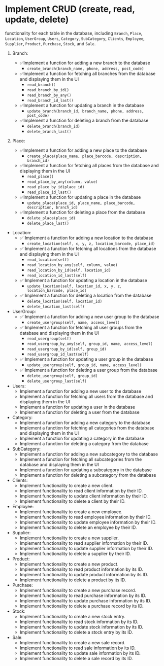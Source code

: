 # Implement **CRUD** (create, read, update, delete) 
functionality for each table in the database, including `Branch`, `Place`, `Location`, `UserGroup`, `Users`, `Category`, `SubCategory`, `Clients`, `Employee`, `Supplier`, `Product`, `Purchase`, `Stock`, and `Sale`.

1. Branch:
   * ✅Implement a function for adding a new branch to the database
        * `create_branch(branch_name, phone, address, post_code)`
   * ✅Implement a function for fetching all branches from the database and displaying them in the UI
        * `read_branch()`
        * `read_branch_by_id()`
        * `read_branch_by_any()`
        * `read_branch_id_last()`
   * ✅Implement a function for updating a branch in the database
        * `update_branch(branch_id, branch_name, phone, address, post_code)`
   * ✅Implement a function for deleting a branch from the database
        * `delete_branch(branch_id)`
        * `delete_branch_last()`

        
2. Place:
   * ✅Implement a function for adding a new place to the database
        * `create_place(place_name, place_barcode, description, branch_id)`
   * ✅Implement a function for fetching all places from the database and displaying them in the UI
        * `read_place()`
        * `read_place_by_any(column, value)`
        * `read_place_by_id(place_id)`
        * `read_place_id_last()`
   * ✅Implement a function for updating a place in the database
        * `update_place(place_id, place_name, place_barcode, description, branch_id)`
   * ✅Implement a function for deleting a place from the database
        * `delete_place(place_id)`
        * `delete_place_last()`

 * Location:
   * ✅ Implement a function for adding a new location to the database
        * `create_location(self, x, y, z, location_barcode, place_id)`
   * ✅ Implement a function for fetching all locations from the database and displaying them in the UI
        * `read_location(self)`
        * `read_location_by_any(self, column, value)`
        * `read_location_by_id(self, location_id)`
        * `read_location_id_last(self)`
   * ✅ Implement a function for updating a location in the database
        * `update_location(self, location_id, x, y, z, location_barcode, place_id)`
   * ✅ Implement a function for deleting a location from the database
        * `delete_location(self, location_id)`
        * `delete_location_last(self)`
 * UserGroup:
   * ✅ Implement a function for adding a new user group to the database
        * `create_usergroup(self, name, access_level)`
   * ✅ Implement a function for fetching all user groups from the database and displaying them in the UI
        * `read_usergroup(self)`
        * `read_usergroup_by_any(self, group_id, name, access_level)`
        * `read_usergroup_by_id(self, group_id)`
        * `read_usergroup_id_last(self)`
   * ✅ Implement a function for updating a user group in the database
        * `update_usergroup(self, group_id, name, access_level)`
   * ✅ Implement a function for deleting a user group from the database
        * `delete_usergroup(self, group_id)`
        * `delete_usergroup_last(self)`
 * Users:
   * Implement a function for adding a new user to the database
   * Implement a function for fetching all users from the database and displaying them in the UI
   * Implement a function for updating a user in the database
   * Implement a function for deleting a user from the database
 * Category:
   * Implement a function for adding a new category to the database
   * Implement a function for fetching all categories from the database and displaying them in the UI
   * Implement a function for updating a category in the database
   * Implement a function for deleting a category from the database
 * SubCategory:
   * Implement a function for adding a new subcategory to the database
   * Implement a function for fetching all subcategories from the database and displaying them in the UI
   * Implement a function for updating a subcategory in the database
   * Implement a function for deleting a subcategory from the database
 * Clients:
   * Implement functionality to create a new client.
   * Implement functionality to read client information by their ID.
   * Implement functionality to update client information by their ID.
   * Implement functionality to delete a client by their ID.
 * Employee:
   * Implement functionality to create a new employee.
   * Implement functionality to read employee information by their ID.
   * Implement functionality to update employee information by their ID.
   * Implement functionality to delete an employee by their ID.
 * Supplier:
   * Implement functionality to create a new supplier.
   * Implement functionality to read supplier information by their ID.
   * Implement functionality to update supplier information by their ID.
   * Implement functionality to delete a supplier by their ID.
 * Product:
   * Implement functionality to create a new product.
   * Implement functionality to read product information by its ID.
   * Implement functionality to update product information by its ID.
   * Implement functionality to delete a product by its ID.
 * Purchase:
   * Implement functionality to create a new purchase record.
   * Implement functionality to read purchase information by its ID.
   * Implement functionality to update purchase information by its ID.
   * Implement functionality to delete a purchase record by its ID.
 * Stock:
   * Implement functionality to create a new stock entry.
   * Implement functionality to read stock information by its ID.
   * Implement functionality to update stock information by its ID.
   * Implement functionality to delete a stock entry by its ID.
 * Sale:
   * Implement functionality to create a new sale record.
   * Implement functionality to read sale information by its ID.
   * Implement functionality to update sale information by its ID.
   * Implement functionality to delete a sale record by its ID.
